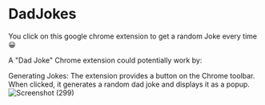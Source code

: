 # DadJokes
You click on this google chrome extension to get a random Joke every time 😀

A "Dad Joke" Chrome extension could potentially work by:

Generating Jokes: The extension provides a button on the Chrome toolbar. 
When clicked, it generates a random dad joke and displays it as a popup.
![Screenshot (299)](https://github.com/tinachelwanii/DadJokes/assets/102860264/90cd7193-db6b-422f-8437-a057cc31ffb0)

